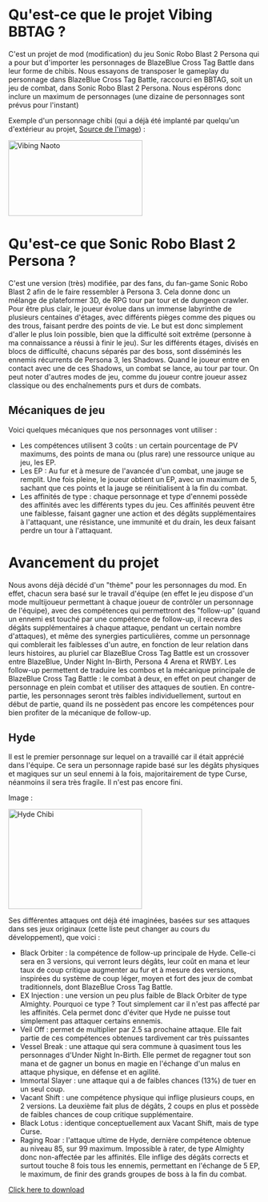 <h1>
    Qu'est-ce que le projet Vibing BBTAG ?
</h1>

C'est un projet de mod (modification) du jeu Sonic Robo Blast 2 Persona qui a pour but d'importer les personnages de BlazeBlue Cross Tag Battle dans leur forme de 
chibis. Nous essayons de transposer le gameplay du personnage dans BlazeBlue Cross Tag Battle, raccourci en BBTAG, soit un jeu de combat, dans Sonic Robo Blast 2 
Persona. Nous espérons donc inclure un maximum de personnages (une dizaine de personnages sont prévus pour l'instant)

Exemple d'un personnage chibi (qui a déjà été implanté par quelqu'un d'extérieur au projet, [Source de l'image](https://knowyourmeme.com/memes/vibin-naoto)) : 

<img src="https://user-images.githubusercontent.com/102819356/161310228-608eeb91-2403-4861-8f55-500aad40452c.jpg"
     alt="Vibing Naoto"
     width="268" height="151">
     
 <h1>
    Qu'est-ce que Sonic Robo Blast 2 Persona ?
 </h1>
 
C'est une version (très) modifiée, par des fans, du fan-game Sonic Robo Blast 2 afin de le faire ressembler à Persona 3. Cela donne donc un mélange de plateformer 3D, 
de RPG tour par tour et de dungeon crawler. Pour être plus clair, le joueur évolue dans un immense labyrinthe de plusieurs centaines d'étages, avec différents pièges 
comme des piques ou des trous, faisant perdre des points de vie. Le but est donc simplement d'aller le plus loin possible, bien que la difficulté soit extrême 
(personne à ma connaissance a réussi à finir le jeu). Sur les différents étages, divisés en blocs de difficulté, chacuns séparés par des boss, sont disséminés les 
ennemis récurrents de Persona 3, les Shadows. Quand le joueur entre en contact avec une de ces Shadows, un combat se lance, au tour par tour. On peut noter 
d'autres modes de jeu, comme du joueur contre joueur assez classique ou des enchaînements purs et durs de combats.

<h2>
    Mécaniques de jeu
</h2>

Voici quelques mécaniques que nos personnages vont utiliser :
- Les compétences utilisent 3 coûts : un certain pourcentage de PV maximums, des points de mana ou (plus rare) une ressource unique au jeu, les EP.
- Les EP : Au fur et à mesure de l'avancée d'un combat, une jauge se remplit. Une fois pleine, le joueur obtient un EP, avec un maximum de 5, sachant que ces points et la jauge se réinitialisent à la fin du combat.
- Les affinités de type : chaque personnage et type d'ennemi possède des affinités avec les différents types du jeu. Ces affinités peuvent être une faiblesse, faisant gagner une action et des dégâts supplémentaires à l'attaquant, une résistance, une immunité et du drain, les deux faisant perdre un tour à l'attaquant.

<h1>
  Avancement du projet
</h1>

Nous avons déjà décidé d'un "thème" pour les personnages du mod. En effet, chacun sera basé sur le travail d'équipe (en effet le jeu dispose d'un mode multijoueur 
permettant à chaque joueur de contrôler un personnage de l'équipe), avec des compétences qui permettront des "follow-up" (quand un ennemi est touché par une compétence 
de follow-up, il recevra des dégâts supplémentaires à chaque attaque, pendant un certain nombre d'attaques), et même des synergies particulières, comme un personnage 
qui comblerait les faiblesses d'un autre, en fonction de leur relation dans leurs histoires, au pluriel car BlazeBlue Cross Tag Battle est un crossover entre 
BlazeBlue, Under Night In-Birth, Persona 4 Arena et RWBY. Les follow-up permettent de traduire les combos et la mécanique principale de BlazeBlue Cross Tag Battle : le 
combat à deux, en effet on peut changer de personnage en plein combat et utiliser des attaques de soutien. En contre-partie, les personnages seront très faibles 
individuellement, surtout en début de partie, quand ils ne possèdent pas encore les compétences pour bien profiter de la mécanique de follow-up.

<h2>
  Hyde
</h2>

Il est le premier personnage sur lequel on a travaillé car il était apprécié dans l'équipe. Ce sera un personnage rapide basé sur les dégâts physiques et magiques sur
un seul ennemi à la fois, majoritairement de type Curse, néanmoins il sera très fragile. Il n'est pas encore fini. 

Image : 

<img src="https://user-images.githubusercontent.com/102819356/161374720-22fe0522-82f3-4ca2-92ef-2cdebb669266.png"
     alt="Hyde Chibi"
     width="267" height="200">

Ses différentes attaques ont déjà été imaginées, basées sur ses attaques dans ses jeux originaux (cette liste peut changer au cours du développement), que voici :

- Black Orbiter : la compétence de follow-up principale de Hyde. Celle-ci sera en 3 versions, qui verront leurs dégâts, leur coût en mana et leur taux de coup 
critique augmenter au fur et à mesure des versions, inspirées du système de coup léger, moyen et fort des jeux de combat traditionnels, dont BlazeBlue Cross Tag 
Battle.
- EX Injection : une version un peu plus faible de Black Orbiter de type Almighty. Pourquoi ce type ? Tout simplement car il n'est pas affecté par les affinités. Cela permet donc d'éviter que Hyde ne puisse tout simplement pas attaquer certains ennemis.
- Veil Off : permet de multiplier par 2.5 sa prochaine attaque. Elle fait partie de ces compétences obtenues tardivement car très puissantes
- Vessel Break : une attaque qui sera commune à quasiment tous les personnages d'Under Night In-Birth. Elle permet de regagner tout son mana et de gagner un bonus en magie en l'échange d'un malus en attaque physique, en défense et en agilité.
- Immortal Slayer : une attaque qui a de faibles chances (13%) de tuer en un seul coup.
- Vacant Shift : une compétence physique qui inflige plusieurs coups, en 2 versions. La deuxième fait plus de dégâts, 2 coups en plus et possède de faibles chances de coup critique supplémentaire.
- Black Lotus : identique conceptuellement aux Vacant Shift, mais de type Curse.
- Raging Roar : l'attaque ultime de Hyde, dernière compétence obtenue au niveau 85, sur 99 maximum. Impossible à rater, de type Almighty donc non-affectée par les affinités. Elle inflige des dégâts corrects et surtout touche 8 fois tous les ennemis, permettant en l'échange de 5 EP, le maximum, de finir des grands groupes de boss à la fin du combat.

<a href="https://github.com/TokiyoDorifto/Vibing-BBTAG/blob/5f7ab78ac88bff440e93c1c448ff8a7139bda909/Vibing%20BBTAG.pk3" download>Click here to download</a>
